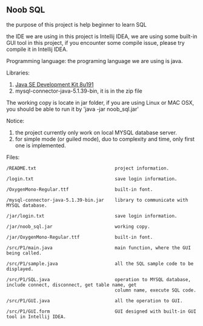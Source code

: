 Noob SQL
---
the purpose of this project is help beginner to learn SQL

the IDE we are using in this project is Intellij IDEA, we are using some built-in GUI tool in this project, if you encounter some compile issue, please try compile it in Intellij IDEA.

Programming language: the programing language we are using is java.

Libraries:
1. [Java SE Development Kit 8u191](https://www.oracle.com/technetwork/java/javase/downloads/jdk8-downloads-2133151.html)
2. mysql-connector-java-5.1.39-bin, it is in the zip file

The working copy is locate in jar folder, if you are using Linux or MAC OSX, you should be able to run it by 'java -jar noob_sql.jar'

Notice:
   1. the project currently only work on local MYSQL database server.
   2. for simple mode (or guiled mode), duo to complexity and time, only first one is implemented.


Files:

    /README.txt                             project information.

    /login.txt                              save login information.

    /OxygenMono-Regular.ttf                 built-in font.

    /mysql-connector-java-5.1.39-bin.jar    library to communicate with MYSQL database.

    /jar/login.txt                          save login information.

    /jar/noob_sql.jar                       working copy.

    /jar/OxygenMono-Regular.ttf             built-in font.

    /src/P1/main.java                       main function, where the GUI being called.

    /src/P1/sample.java                     all the SQL sample code to be displayed.

    /src/P1/SQL.java                        operation to MYSQL database, include connect, disconnect, get table name, get
                                            column name, execute SQL code.

    /src/P1/GUI.java                        all the operation to GUI.

    /src/P1/GUI.form                        GUI designed with built-in GUI tool in Intellij IDEA.

